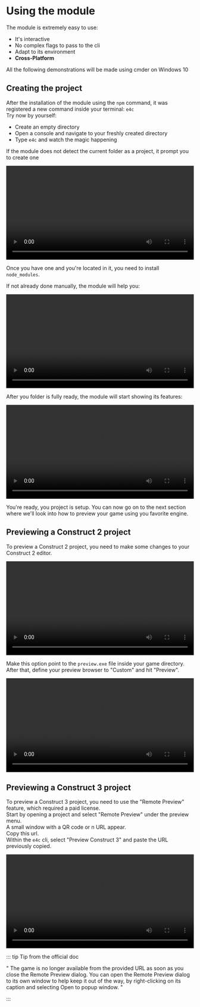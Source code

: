 # Using the module

The module is extremely easy to use:
- It's interactive
- No complex flags to pass to the cli
- Adapt to its environment
- **Cross-Platform**
 
All the following demonstrations will be made using cmder on Windows 10

## Creating the project
After the installation of the module using the `npm` command, it was registered a new command inside your terminal: `e4c` \
Try now by yourself:
- Create an empty directory
- Open a console and navigate to your freshly created directory
- Type `e4c` and watch the magic happening

If the module does not detect the current folder as a project, it prompt you to create one

<video width="100%" controls>
  <source src="/init_project.mp4" type="video/mp4">
Your browser does not support the video tag.
</video>

Once you have one and you're located in it, you need to install `node_modules`.

If not already done manually, the module will help you:

<video width="100%" controls>
  <source src="/install_deps.mp4" type="video/mp4">
Your browser does not support the video tag.
</video>

After you folder is fully ready, the module will start showing its features:

<video width="100%" controls>
  <source src="/full_options.mp4" type="video/mp4">
Your browser does not support the video tag.
</video>

You're ready, you project is setup. You can now go on to the next section where we'll look into how to preview your game using you favorite engine.

## Previewing a Construct 2 project

To preview a Construct 2 project, you need to make some changes to your Construct 2 editor.

<video width="100%" controls>
  <source src="/set_custom_browser.mp4" type="video/mp4">
Your browser does not support the video tag.
</video>

Make this option point to the `preview.exe` file inside your game directory.\
After that, define your preview browser to "Custom" and hit "Preview".

<video width="100%" controls>
  <source src="/set_custom_and_preview.mp4" type="video/mp4">
Your browser does not support the video tag.
</video>

## Previewing a Construct 3 project

To preview a Construct 3 project, you need to use the "Remote Preview" feature, which required a paid license. \
Start by opening a project and select "Remote Preview" under the preview menu. \
A small window with a QR code or n URL appear. \
Copy this url. \
Within the `e4c` cli, select "Preview Construct 3" and paste the URL previously copied.

<video width="100%" controls>
  <source src="/c3_preview.mp4" type="video/mp4">
Your browser does not support the video tag.
</video>

::: tip Tip from the official doc

" The game is no longer available from the provided URL as soon as you close the Remote Preview dialog. You can open the Remote Preview dialog to its own window to help keep it out of the way, by right-clicking on its caption and selecting Open to popup window. "

:::
